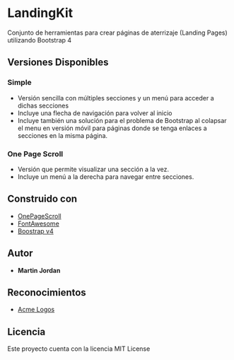 # LandingKit

Conjunto de herramientas para crear páginas de aterrizaje (Landing Pages) utilizando Bootstrap 4

## Versiones Disponibles

### Simple
* Versión sencilla con múltiples secciones y un menú para acceder a dichas secciones
* Incluye una flecha de navigación para volver al inicio
* Incluye también una solución para el problema de Bootstrap al colapsar el menu en versión móvil para páginas donde se tenga enlaces a secciones en la misma página.

### One Page Scroll
* Versión que permite visualizar una sección a la vez.
* Incluye un menú a la derecha para navegar entre secciones.

## Construido con
* [OnePageScroll](https://github.com/peachananr/onepage-scroll)
* [FontAwesome](https://fontawesome.io)
* [Boostrap v4](https://github.com/twbs/bootstrap/tree/v4-dev)

## Autor
* **Martin Jordan**

## Reconocimientos
* [Acme Logos](http://acmelogos.com/)

## Licencia
Este proyecto cuenta con la licencia MIT License
